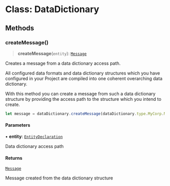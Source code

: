 # Class: DataDictionary

## Methods

### createMessage()

> **createMessage**(`entity`): [`Message`](Message.md)

Creates a message from a data dictionary access path.

All configured data formats and data dictionary structures which you have configured in your Project are compiled into one
coherent overarching data dictionary.

With this method you can create a message from such a data dictionary structure by providing the access path to the structure which you intend to create.

```js
let message = dataDictionary.createMessage(dataDictionary.type.MyCorp.MyStructure.MySubstructure.Record);
```

#### Parameters

• **entity**: [`EntityDeclaration`](EntityDeclaration.md)

Data dictionary access path

#### Returns

[`Message`](Message.md)

Message created from the data dictionary structure
